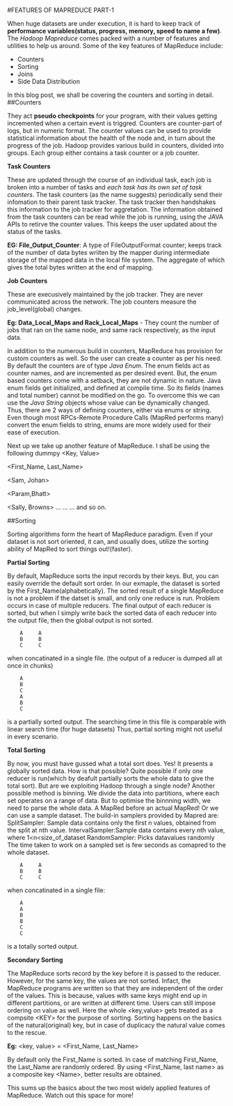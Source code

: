 #FEATURES OF MAPREDUCE PART-1
<br>

When huge datasets are under execution, it is hard to keep track of <strong>performance variables(status, progress, memory, speed to name a few)</strong>. The <i>Hadoop Mapreduce</i> comes packed with a number of features and utilities to help us around. Some of the key features of MapReduce include:
* Counters 
* Sorting  
* Joins 
* Side Data Distribution 

In this blog post, we shall be covering the counters and sorting in detail.
<br>
##Counters

They act **pseudo checkpoints** for your program, with their values getting incremented when a certain event is triggred. Counters are counter-part of logs, but in numeric format. The counter values can be used to provide statistical information about the health of the node and, in turn about the progress of the job. Hadoop provides various build in counters, divided into groups. Each group either contains a task counter or a job counter.

<strong>Task Counters</strong> 

These are updated through the course of an individual task, each job is broken into a number of tasks and *each task has its own set of task counters*. The task counters (as the name suggests) periodically send their infomation to their parent task tracker. The task tracker then handshakes this information to the job tracker for aggretation. The information obtained from the task counters can be read while the job is running, using the JAVA APIs to retirve the counter values. This keeps the user updated about the status of the tasks.

<strong> EG: File_Output_Counter</strong>: A type of FileOutputFormat counter; keeps track of the number of data bytes wriiten by the mapper during intermediate storage of the mapped data in the local file system. The aggregate of which gives the total bytes written at the end of mapping.


<strong>Job Counters</strong> 

These are execusively maintained by the job tracker. They are never communicated across the network. The job counters measure the job_level(global) changes.

<strong>Eg: Data_Local_Maps and Rack_Local_Maps</strong> - They count the number of jobs that ran on the same node, and same rack respectively, as the input data.

In addition to the numerous build in counters, MapReduce has provision for custom counters as well. So the user can create a counter as per his need. By default the counters are of type *Java Enum*. The enum fields act as counter names, and are incremented as per desired event. But, the enum based counters come with a setback, they are not dynamic in nature. Java enum fields get initialized, and defined at compile time. So its fields (names and total number) cannot be modified on the go. To overcome this we can use the *Java String* objects whose value can be dynamically changed.
Thus, there are 2 ways of defining counters, either via enums or string. Even though most RPCs-Remote Procedure Calls (MapRed performs many) convert the enum fields to string, enums are more widely used for their ease of execution.

Next up we take up another feature of MapReduce. I shall be using the following dummpy \<Key, Value\>

\<First_Name, Last_Name\>

\<Sam, Johan\>

\<Param,Bhatt\>

\<Sally, Browns\>
...
...
... and so on.

##Sorting

Sorting algorithms form the heart of MapReduce paradigm. Even if your dataset is not sort oriented, it can, and usually does, utilize the sorting ability of MapRed to sort things out!(faster).

<strong>Partial Sorting</strong>

By default, MapReduce sorts the input records by their keys. But, you can easily override the default sort order. In our exmaple, the dataset is sorted by the First_Name(alphabetically). The sorted result of a single MapReduce is not a problem if the datset is small, and only one reduce is run. Problem occurs in case of multiple reducers. The final output of each reducer is sorted, but when I simply write back the sorted data of each reducer into the output file, then the global output is not sorted.
```
	A     A
	B     B
	C     C 
```
when concatinated in a single file. (the output of a reducer is dumped all at once in chunks)
```
	A
	B
	C
	A
	B
	C
```
is a partially sorted output. The searching time in this file is comparable with linear search time (for huge datasets)
Thus, partial sorting might not useful in every scenario.

<strong>Total Sorting</strong> 

By now, you must have gussed what a total sort does. Yes! It presents a globally sorted data. How is that possible?
Quite possible if only one reducer is run(which by deafult partially sorts the whole data to give the total sort). But are we exploiting Hadoop through a single node? Another possible method is binning. We divide the data into partitions, where each set operates on a range of data. But to optimise the binnning width, we need to parse the whole data. A MapRed before an actual MapRed!
Or we can use a sample dataset. The build-in samplers provided by Mapred are:
SplitSampler: Sample data contains only the first n values, obtained from the split at nth value.
IntervalSampler:Sample data contains every nth value, where 1\<n\<size_of_dataset
RandomSampler: Picks datavalues randomly
The time taken to work on a sampled set is few seconds as comapred to the whole dataset.
```
	A     A
	B     B
	C     C 
```
when concatinated in a single file:
```
	A
	A
	B
	B
	C
	C
```
is a totally sorted output.

<strong>Secondary Sorting</strong> 

The MapReduce sorts record by the key before it is passed to the reducer. However, for the same key, the values are not sorted. Infact, the MapReduce programs are written so that they are independent of the order of the values. This is because, values with same keys might end up in different partitions, or are written at different time. Users can still impose ordering on value as well. Here the whole \<key,value\> gets treated as a compsite \<KEY\> for the purpose of sorting. Sorting happens on the basics of the natural(original) key, but in case of duplicacy the natural value comes to the rescue.

<strong>Eg:</strong> \<key, value\> = \<First_Name, Last_Name\>

By default only the First_Name is sorted. In case of matching First_Name, the Last_Name  are randomly ordered. By using \<First_Name, last name\> as a composite key \<Name\>, better results are obtained.

This sums up the basics about the two most widely applied features of MapReduce. Watch out this space for more!
